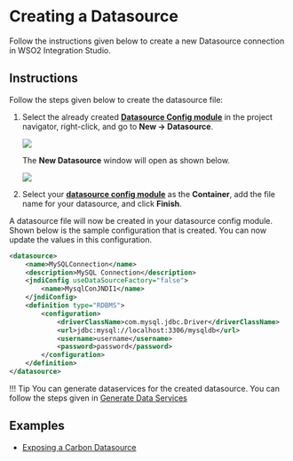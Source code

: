 # Creating a Datasource

Follow the instructions given below to create a new Datasource connection in WSO2 Integration Studio.

## Instructions

Follow the steps given below to create the datasource file:

1.  Select the already created [**Datasource Config module**]({{base_path}}/integrate/develop/create-integration-project/#datasource-project) in the project
    navigator, right-click, and go to **New -> Datasource**.

    <img src="{{base_path}}/assets/img/integrate/data-services/create-datasource.png">

    The **New Datasource** window will open as shown below. 

    <img src="{{base_path}}/assets/img/integrate/data-services/create-datasource-dialog.png"> 

2.  Select your [**datasource config module**]({{base_path}}/integrate/develop/create-integration-project/#datasource-project) as the **Container**, add the file name for your datasource, and click **Finish**.

A datasource file will now be created in your datasource config module. 
Shown below is the sample configuration that is created. You can now update the values in this configuration.

```xml
<datasource>
    <name>MySQLConnection</name>
    <description>MySQL Connection</description>
    <jndiConfig useDataSourceFactory="false">
        <name>MysqlConJNDI1</name>
    </jndiConfig>
    <definition type="RDBMS">
        <configuration>
            <driverClassName>com.mysql.jdbc.Driver</driverClassName>
            <url>jdbc:mysql://localhost:3306/mysqldb</url>
            <username>username</username>
            <password>password</password>
        </configuration>
    </definition>
</datasource>
```

!!!	Tip
    You can generate dataservices for the created datasource. 
    You can follow the steps given in [Generate Data Services]({{base_path}}/integrate/develop/creating-artifacts/data-services/creating-data-services/#generate-data-service-from-a-datasource)


## Examples

-	<a href="{{base_path}}/integrate/examples/data_integration/carbon-data-service">Exposing a Carbon Datasource</a>
